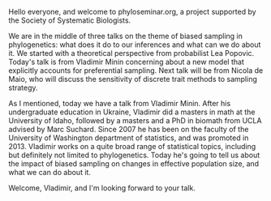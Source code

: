 Hello everyone, and welcome to phyloseminar.org, a project supported by the
Society of Systematic Biologists.

We are in the middle of three talks on the theme of biased sampling in phylogenetics: what does it do to our inferences and what can we do about it.
We started with a theoretical perspective from probabilist Lea Popovic.
Today's talk is from Vladimir Minin concerning about a new model that explicitly accounts for preferential sampling.
Next talk will be from Nicola de Maio, who will discuss the sensitivity of discrete trait methods to sampling strategy.

As I mentioned, today we have a talk from Vladimir Minin.
After his undergraduate education in Ukraine, Vladimir did a masters in math at the University of Idaho, followed by a masters and a PhD in biomath from UCLA advised by Marc Suchard.
Since 2007 he has been on the faculty of the University of Washington department of statistics, and was promoted in 2013.
Vladimir works on a quite broad range of statistical topics, including but definitely not limited to phylogenetics.
Today he's going to tell us about the impact of biased sampling on changes in effective population size, and what we can do about it.

Welcome, Vladimir, and I'm looking forward to your talk.
